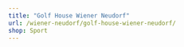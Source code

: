 ```yaml
---
title: "Golf House Wiener Neudorf"
url: /wiener-neudorf/golf-house-wiener-neudorf/
shop: Sport
---
```

